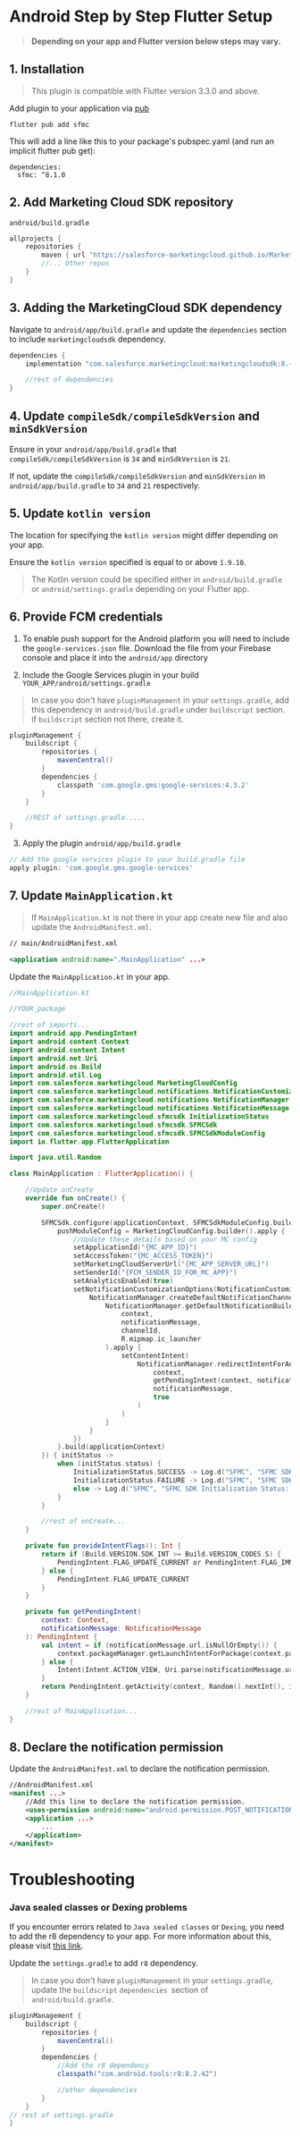 # Android Step by Step Flutter Setup

> **Depending on your app and Flutter version below steps may vary.**

## 1. Installation

> This plugin is compatible with Flutter version 3.3.0 and above.

Add plugin to your application via [pub](https://pub.dev/packages/sfmc)

```shell
flutter pub add sfmc
```

This will add a line like this to your package's pubspec.yaml (and run an implicit flutter pub get):

```shell
dependencies:
  sfmc: ^8.1.0
```

## 2. Add Marketing Cloud SDK repository

`android/build.gradle`

```groovy
allprojects {
    repositories {
        maven { url "https://salesforce-marketingcloud.github.io/MarketingCloudSDK-Android/repository" }
        //... Other repos
    }
}
```

## 3. Adding the MarketingCloud SDK dependency

Navigate to `android/app/build.gradle` and update the `dependencies` section to include `marketingcloudsdk` dependency.

```groovy
dependencies {
    implementation "com.salesforce.marketingcloud:marketingcloudsdk:8.+"

    //rest of dependencies
}
```

## 4. Update `compileSdk/compileSdkVersion` and `minSdkVersion`

Ensure in your `android/app/build.gradle` that `compileSdk/compileSdkVersion` is `34` and `minSdkVersion` is `21`.

If not, update the `compileSdk/compileSdkVersion` and `minSdkVersion` in `android/app/build.gradle` to `34` and `21` respectively.

## 5. Update `kotlin version`

The location for specifying the `kotlin version` might differ depending on your app.

Ensure the `kotlin version` specified is equal to or above `1.9.10`.

> The Kotlin version could be specified either in `android/build.gradle` or `android/settings.gradle` depending on your Flutter app.

## 6. Provide FCM credentials

1. To enable push support for the Android platform you will need to include the `google-services.json` file. Download the file from your Firebase console and place it into the `android/app` directory

2. Include the Google Services plugin in your build
   `YOUR_APP/android/settings.gradle`

> In case you don't have `pluginManagement` in your `settings.gradle`, add this dependency in `android/build.gradle` under `buildscript` section. if `buildscript` section not there, create it.

```groovy
pluginManagement {
    buildscript {
        repositories {
            mavenCentral()
        }
        dependencies {
            classpath 'com.google.gms:google-services:4.3.2'
        }
    }

    //REST of settings.gradle.....
}
```

3. Apply the plugin
   `android/app/build.gradle`

```groovy
// Add the google services plugin to your build.gradle file
apply plugin: 'com.google.gms.google-services'
```

## 7. Update `MainApplication.kt`

> If `MainApplication.kt` is not there in your app create new file and also update the `AndroidManifest.xml`.

```xml
// main/AndroidManifest.xml

<application android:name=".MainApplication" ...>
```

Update the `MainApplication.kt` in your app.

```kotlin
//MainApplication.kt

//YOUR_package

//rest of imports...
import android.app.PendingIntent
import android.content.Context
import android.content.Intent
import android.net.Uri
import android.os.Build
import android.util.Log
import com.salesforce.marketingcloud.MarketingCloudConfig
import com.salesforce.marketingcloud.notifications.NotificationCustomizationOptions
import com.salesforce.marketingcloud.notifications.NotificationManager
import com.salesforce.marketingcloud.notifications.NotificationMessage
import com.salesforce.marketingcloud.sfmcsdk.InitializationStatus
import com.salesforce.marketingcloud.sfmcsdk.SFMCSdk
import com.salesforce.marketingcloud.sfmcsdk.SFMCSdkModuleConfig
import io.flutter.app.FlutterApplication

import java.util.Random

class MainApplication : FlutterApplication() {

    //Update onCreate
    override fun onCreate() {
        super.onCreate()

        SFMCSdk.configure(applicationContext, SFMCSdkModuleConfig.build {
            pushModuleConfig = MarketingCloudConfig.builder().apply {
                //Update these details based on your MC config
                setApplicationId("{MC_APP_ID}")
                setAccessToken("{MC_ACCESS_TOKEN}")
                setMarketingCloudServerUrl("{MC_APP_SERVER_URL}")
                setSenderId("{FCM_SENDER_ID_FOR_MC_APP}")
                setAnalyticsEnabled(true)
                setNotificationCustomizationOptions(NotificationCustomizationOptions.create { context: Context, notificationMessage: NotificationMessage ->
                    NotificationManager.createDefaultNotificationChannel(context).let { channelId ->
                        NotificationManager.getDefaultNotificationBuilder(
                            context,
                            notificationMessage,
                            channelId,
                            R.mipmap.ic_launcher
                        ).apply {
                            setContentIntent(
                                NotificationManager.redirectIntentForAnalytics(
                                    context,
                                    getPendingIntent(context, notificationMessage),
                                    notificationMessage,
                                    true
                                )
                            )
                        }
                    }
                })
            }.build(applicationContext)
        }) { initStatus ->
            when (initStatus.status) {
                InitializationStatus.SUCCESS -> Log.d("SFMC", "SFMC SDK Initialization Successful")
                InitializationStatus.FAILURE -> Log.d("SFMC", "SFMC SDK Initialization Failed")
                else -> Log.d("SFMC", "SFMC SDK Initialization Status: Unknown")
            }
        }

        //rest of onCreate...
    }

    private fun provideIntentFlags(): Int {
        return if (Build.VERSION.SDK_INT >= Build.VERSION_CODES.S) {
            PendingIntent.FLAG_UPDATE_CURRENT or PendingIntent.FLAG_IMMUTABLE
        } else {
            PendingIntent.FLAG_UPDATE_CURRENT
        }
    }

    private fun getPendingIntent(
        context: Context,
        notificationMessage: NotificationMessage
    ): PendingIntent {
        val intent = if (notificationMessage.url.isNullOrEmpty()) {
            context.packageManager.getLaunchIntentForPackage(context.packageName)
        } else {
            Intent(Intent.ACTION_VIEW, Uri.parse(notificationMessage.url))
        }
        return PendingIntent.getActivity(context, Random().nextInt(), intent, provideIntentFlags())
    }

    //rest of MainApplication...
}
```

## 8. Declare the notification permission

Update the `AndroidManifest.xml` to declare the notification permission.

```xml
//AndroidManifest.xml
<manifest ...>
    //Add this line to declare the notification permission.
    <uses-permission android:name="android.permission.POST_NOTIFICATIONS"/>
    <application ...>
        ...
    </application>
</manifest>
```

# Troubleshooting

### Java sealed classes or Dexing problems

If you encounter errors related to `Java sealed classes` or `Dexing`, you need to add the r8 dependency to your app. For more information about this, please visit [this link](https://issuetracker.google.com/issues/290412574).

Update the `settings.gradle` to add `r8` dependency.

> In case you don't have `pluginManagement` in your `settings.gradle`, update the `buildscript` `dependencies `section of `android/build.gradle`.

```groovy
pluginManagement {
    buildscript {
        repositories {
            mavenCentral()
        }
        dependencies {
            //Add the r8 dependency
            classpath("com.android.tools:r8:8.2.42")

            //other dependencies
        }
    }
// rest of settings.gradle
}

```
